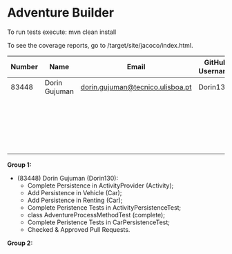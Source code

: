 # Adventure Builder

To run tests execute: mvn clean install

To see the coverage reports, go to <module name>/target/site/jacoco/index.html.


|   Number   |          Name           |                Email               |   GitHub Username  | Group |
| ---------- | ----------------------- | ---------------------------------- | -------------------| ----- |
| 83448      |  Dorin Gujuman          | dorin.gujuman@tecnico.ulisboa.pt   |  Dorin130          |   1   |
|            |                         |                                    |                    |   1   |
|            |                         |                                    |                    |   1   |
|            |                         |                                    |                    |   2   |
|            |                         |                                    |                    |   2   |
|            |                         |                                    |                    |   2   |

**Group 1:**
 - (83448) Dorin Gujuman (Dorin130):
 	* Complete Persistence in ActivityProvider (Activity);
 	* Add Persistence in Vehicle (Car);
 	* Add Persistence in Renting (Car);
 	* Complete Peristence Tests in ActivityPersistenceTest;
 	* class AdventureProcessMethodTest (complete);
 	* Complete Peristence Tests in CarPersistenceTest;
 	* Checked & Approved Pull Requests.

**Group 2:**

